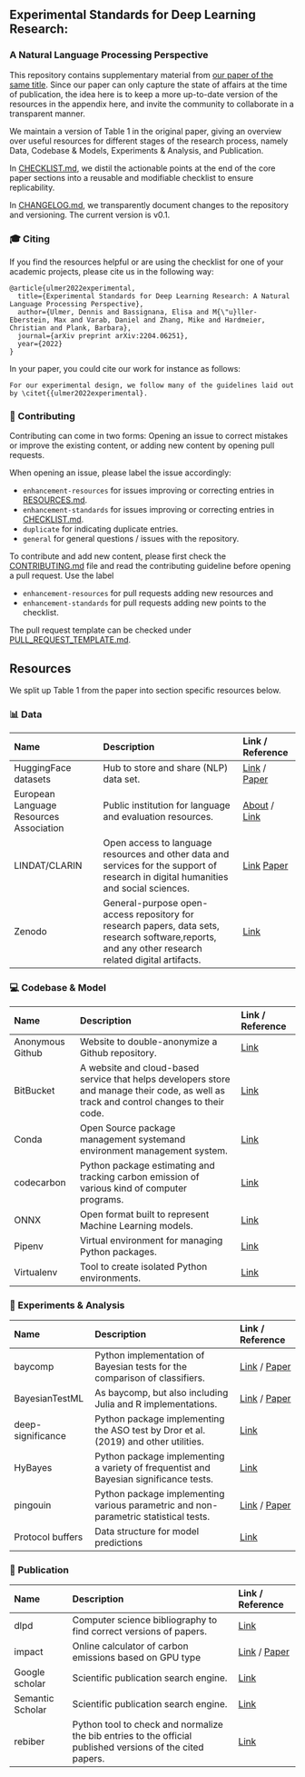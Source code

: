 ## Experimental Standards for Deep Learning Research: 
### A Natural Language Processing Perspective

This repository contains supplementary material from [our paper of the same title](https://arxiv.org/abs/2204.06251). Since our paper can only capture the 
state of affairs at the time of publication, the idea here is to keep a more up-to-date version of the resources in the 
appendix here, and invite the community to collaborate in a transparent manner.

We maintain a version of Table 1 in the original paper, giving an overview over useful resources for different stages of
the research process, namely Data, Codebase & Models, Experiments & Analysis, and Publication.

In [CHECKLIST.md](https://github.com/Kaleidophon/experimental-standards-deep-learning-research/blob/main/CHECKLIST.md), 
we distil the actionable points at the end of the core paper sections into a reusable and modifiable checklist to ensure
replicability. 

In [CHANGELOG.md](https://github.com/Kaleidophon/experimental-standards-deep-learning-research/blob/main/CHANGELOG.md),
we transparently document changes to the repository and versioning. The current version is v0.1. 

### :mortar_board: Citing 

If you find the resources helpful or are using the checklist for one of your academic projects, please cite us in the 
following way:

    @article{ulmer2022experimental,
      title={Experimental Standards for Deep Learning Research: A Natural Language Processing Perspective},
      author={Ulmer, Dennis and Bassignana, Elisa and M{\"u}ller-Eberstein, Max and Varab, Daniel and Zhang, Mike and Hardmeier, Christian and Plank, Barbara},
      journal={arXiv preprint arXiv:2204.06251},
      year={2022}
    }

In your paper, you could cite our work for instance as follows:

    For our experimental design, we follow many of the guidelines laid out by \citet{{ulmer2022experimental}.

### :jigsaw: Contributing

Contributing can come in two forms: Opening an issue to correct mistakes or improve the existing content, or adding new
content by opening pull requests.

When opening an issue, please label the issue accordingly:
* `enhancement-resources` for issues improving or correcting entries in [RESOURCES.md](https://github.com/Kaleidophon/experimental-standards-deep-learning-research/blob/main/RESOURCES.md).
* `enhancement-standards` for issues improving or correcting entries in [CHECKLIST.md](https://github.com/Kaleidophon/experimental-standards-deep-learning-research/blob/main/CHECKLIST.md).
* `duplicate` for indicating duplicate entries.
* `general` for general questions / issues with the repository.

To contribute and add new content, please first check the [CONTRIBUTING.md](https://github.com/Kaleidophon/experimental-standards-deep-learning-research/blob/main/CONTRIBUTING.md)
file and read the contributing guideline before opening a pull request. Use the label 
* `enhancement-resources` for pull requests adding new resources and 
* `enhancement-standards` for pull requests adding new points to the checklist.

The pull request template can be checked under [PULL_REQUEST_TEMPLATE.md](https://github.com/Kaleidophon/experimental-standards-deep-learning-research/blob/main/.github/PULL_REQUEST_TEMPLATE.md).

## Resources 

We split up Table 1 from the paper into section specific resources below.

### :bar_chart: Data

| Name | Description | Link / Reference |
|:----- |:----- |:----- |
| HuggingFace datasets | Hub to store and share (NLP) data set. | [Link](https://huggingface.co/datasets) / [Paper](https://arxiv.org/pdf/2109.02846.pdf) |
| European Language Resources Association | Public institution for language and evaluation resources. | [About](http://www.elra.info/en/about/) / [Link](http://catalogue.elra.info/en-us/) |
| LINDAT/CLARIN | Open access to language resources and other data and services for the support of research in digital humanities and social sciences. | [Link](https://lindat.cz/) [Paper](https://pure.mpg.de/rest/items/item_60744_3/component/file_60745/content) |
| Zenodo | General-purpose open-access repository for research papers, data sets, research software,reports, and any other research related digital artifacts. | [Link](https://zenodo.org/) |

### :computer: Codebase & Model

| Name | Description | Link / Reference |
|:----- |:----- |:----- |
| Anonymous Github | Website to double-anonymize a Github repository. | [Link](https://anonymous.4open.science/) |
| BitBucket | A website and cloud-based service that helps developers store and manage their code, as well as track and control changes to their code. | [Link](https://bitbucket.org/product/) |
| Conda | Open Source package management systemand environment management system. | [Link](https://docs.conda.io/en/latest/) | 
| codecarbon | Python package estimating and tracking carbon emission of various kind of computer programs. | [Link](https://github.com/mlco2/codecarbon) |
| ONNX | Open format built to represent Machine Learning models. | [Link](https://onnx.ai/) |
| Pipenv | Virtual environment for managing Python packages. | [Link](https://pipenv.pypa.io/en/latest/) |
| Virtualenv | Tool to create isolated Python environments. | [Link](https://virtualenv.pypa.io/en/latest/) | 

### :microscope: Experiments & Analysis

| Name | Description | Link / Reference |
|:----- |:----- |:----- |
| baycomp | Python implementation of Bayesian tests for the comparison of classifiers. | [Link](https://github.com/janezd/baycomp) / [Paper](https://jmlr.org/papers/volume18/16-305/16-305.pdf) | 
| BayesianTestML | As baycomp, but also including Julia and R implementations. | [Link](https://github.com/BayesianTestsML/tutorial/) / [Paper](https://jmlr.org/papers/volume18/16-305/16-305.pdf) | 
| deep-significance | Python package implementing the ASO test by Dror et al. (2019) and other utilities. | [Link](https://github.com/Kaleidophon/deep-significance) |
| HyBayes | Python package implementing a variety of frequentist and Bayesian significance tests. | [Link](https://github.com/allenai/HyBayes) |
| pingouin | Python package implementing various parametric and non-parametric statistical tests. | [Link](https://github.com/raphaelvallat/pingouin) / [Paper](https://web.archive.org/web/20190429060332id_/https://www.theoj.org/joss-papers/joss.01026/10.21105.joss.01026.pdf) |
| Protocol buffers | Data structure for model predictions | [Link](https://developers.google.com/protocol-buffers/) |

### :page_facing_up: Publication

| Name | Description | Link / Reference |
|:----- |:----- |:----- |
| dlpd | Computer science bibliography to find correct versions of papers. | [Link](https://dblp.org/) | 
| impact | Online calculator of carbon emissions based on GPU type | [Link](https://github.com/mlco2/impact) / [Paper](https://arxiv.org/pdf/1910.09700.pdf) |
| Google scholar | Scientific publication search engine. | [Link](https://scholar.google.com/) |
| Semantic Scholar | Scientific publication search engine. | [Link](https://www.semanticscholar.org) |
| rebiber | Python tool to check and normalize the bib entries to the official published versions of the cited papers. | [Link](https://github.com/yuchenlin/rebiber) |

